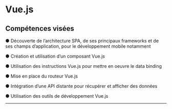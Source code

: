 # Vue.js

 ## Compétences visées

 ● Découverte de l’architecture SPA, de ses principaux frameworks et de ses champs
d’application, pour le développement mobile notamment

● Création et utilisation d’un composant Vue.js

● Utilisation des instructions Vue.js pour mettre en oeuvre le data binding

● Mise en place du routeur Vue.js

● Intégration d’une API distante pour récupérer et afficher des données

● Utilisation des outils de développement Vue.js

----

